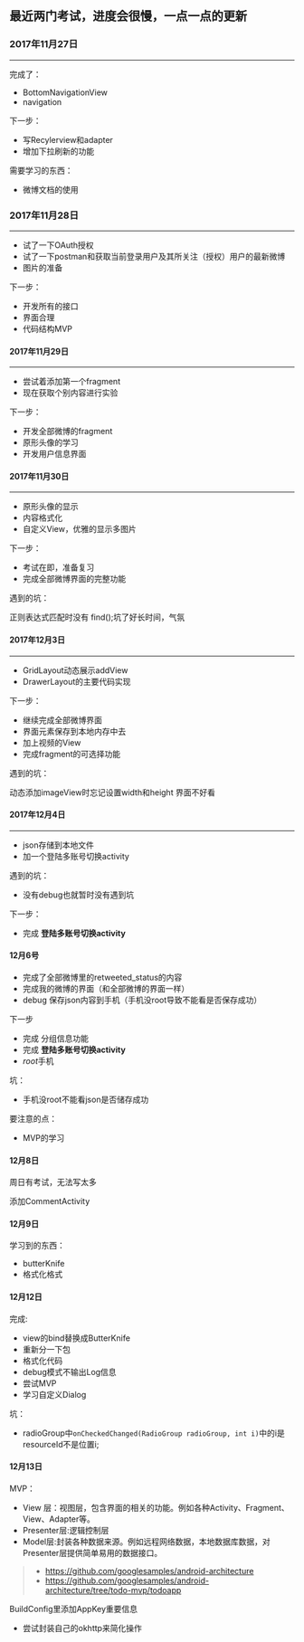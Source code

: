 ## 最近两门考试，进度会很慢，一点一点的更新


###  2017年11月27日

***

完成了：
- BottomNavigationView
- navigation

下一步：
- 写Recylerview和adapter
- 增加下拉刷新的功能

需要学习的东西：
- 微博文档的使用

### 2017年11月28日

***

- 试了一下OAuth授权
- 试了一下postman和获取当前登录用户及其所关注（授权）用户的最新微博
- 图片的准备

下一步：
- 开发所有的接口
- 界面合理
- 代码结构MVP

#### 2017年11月29日

***

- 尝试着添加第一个fragment
- 现在获取个别内容进行实验

下一步：
- 开发全部微博的fragment
- 原形头像的学习
- 开发用户信息界面

#### 2017年11月30日

***

- 原形头像的显示
- 内容格式化
- 自定义View，优雅的显示多图片

下一步：

- 考试在即，准备复习
- 完成全部微博界面的完整功能

遇到的坑：

正则表达式匹配时没有 find();坑了好长时间，气氛


#### 2017年12月3日

***

- GridLayout动态展示addView
- DrawerLayout的主要代码实现

下一步：

- 继续完成全部微博界面
- 界面元素保存到本地内存中去
- 加上视频的View
- 完成fragment的可选择功能

遇到的坑：

动态添加imageView时忘记设置width和height
界面不好看

#### 2017年12月4日

***

- json存储到本地文件
- 加一个登陆多账号切换activity

遇到的坑：

- 没有debug也就暂时没有遇到坑

下一步：
- 完成 **登陆多账号切换activity**


#### 12月6号

- 完成了全部微博里的retweeted_status的内容
- 完成我的微博的界面（和全部微博的界面一样）
- debug 保存json内容到手机（手机没root导致不能看是否保存成功）

下一步
- 完成 分组信息功能 
- 完成 **登陆多账号切换activity** 
- *root*手机

坑：
- 手机没root不能看json是否储存成功

要注意的点：
- MVP的学习

#### 12月8日

周日有考试，无法写太多

添加CommentActivity

#### 12月9日

学习到的东西：

- butterKnife
- 格式化格式

#### 12月12日

完成:
- view的bind替换成ButterKnife
- 重新分一下包
- 格式化代码
- debug模式不输出Log信息
- 尝试MVP
- 学习自定义Dialog

坑：

- radioGroup中`onCheckedChanged(RadioGroup radioGroup, int i)`中的i是resourceId不是位置i;

#### 12月13日

MVP：
- View 层：视图层，包含界面的相关的功能。例如各种Activity、Fragment、View、Adapter等。
- Presenter层:逻辑控制层
- Model层:封装各种数据来源。例如远程网络数据，本地数据库数据，对Presenter层提供简单易用的数据接口。

> - https://github.com/googlesamples/android-architecture
> - https://github.com/googlesamples/android-architecture/tree/todo-mvp/todoapp

BuildConfig里添加AppKey重要信息

- 尝试封装自己的okhttp来简化操作